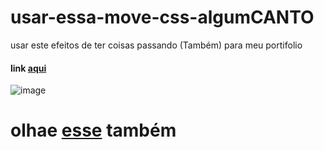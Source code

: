 # usar-essa-move-css-algumCANTO
usar este efeitos de ter coisas passando (Também) para meu portifolio
#### link [aqui](https://codepen.io/ykadosh/pen/XWBKjEV)
![image](https://github.com/user-attachments/assets/20b7f298-4e18-4783-8fb0-8e8b57d90a59)

# olhae [esse](https://lenis.darkroom.engineering/) também 
